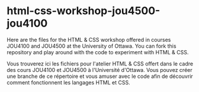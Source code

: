 # html-css-workshop-jou4500-jou4100

Here are the files for the HTML & CSS workshop offered in courses JOU4100 and JOU4500 at the University of Ottawa. You can fork this repository and play around with the code to experiment with HTML & CSS.

Vous trouverez ici les fichiers pour l'atelier HTML & CSS offert dans le cadre des cours JOU4100 et JOU4500 à l'Université d'Ottawa. Vous pouvez créer une branche de ce répertoire et vous amuser avec le code afin de découvrir comment fonctionnent les langages HTML et CSS.

